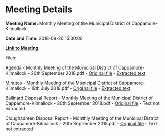 # Meeting Details

**Meeting Name:** Monthly Meeting of the Municipal District of Cappamore-Kilmallock

**Date and Time:** 2018-09-20 15:30:00

**[Link to Meeting](https://www.limerick.ie/council/whats-on/monthly-meeting-municipal-district-cappamore-kilmallock-40)**

Files: 

Agenda - Monthly Meeting of the Municipal District of Cappamore-Kilmallock - 20th September 2018.pdf - [Original file](https://www.limerick.ie/sites/default/files/media/documents/2018-09/03%20MD%20Agenda%20for%20Meeting%20of%20the%20Municipal%20District%20of%20Cappamore-Kilmallock.pdf) - [Extracted text](./Agenda%20-%C2%A0Monthly%20Meeting%20of%20the%20Municipal%20District%20of%20Cappamore-Kilmallock%20-%2020th%20September%202018.md)

Minutes - Monthly Meeting of the Municipal District of Cappamore-Kilmallock - 19th July 2018.pdf - [Original file](https://www.limerick.ie/sites/default/files/media/documents/2018-09/04%20Minutes%20of%20%20Meeting%20of%20the%20Municipal%20District%20of%20Cappamore-Kilmallock%20held%20on%20Thursday%2019th%20July%2C%202018.pdf) - [Extracted text](./Minutes%20-%20Monthly%20Meeting%20of%20the%20Municipal%20District%20of%20Cappamore-Kilmallock%20-%2019th%20July%C2%A02018.md)

Ballinard Disposal Report - Monthly Meeting of the Municipal District of Cappamore-Kilmallock - 20th September 2018.pdf - [Original file](https://www.limerick.ie/sites/default/files/media/documents/2018-09/05%20Ballinard%20Disposal%20Report%20for%20MD%20of%20Cappamore%20Kilmallock%20Meeting%20Sept%202018%20-%20Ballinard%20Herbertstown.pdf) - Text not extracted

Cloughadreen Disposal Report - Monthly Meeting of the Municipal District of Cappamore-Kilmallock - 20th September 2018.pdf - [Original file](https://www.limerick.ie/sites/default/files/media/documents/2018-09/06%20Cloughadreen%20Disposal%20Report%20to%20Cappamore%20Kilmallock%20Sept%202018%20Meeting-%20Cloughadreen%20Old%20Pallas.pdf) - Text not extracted

